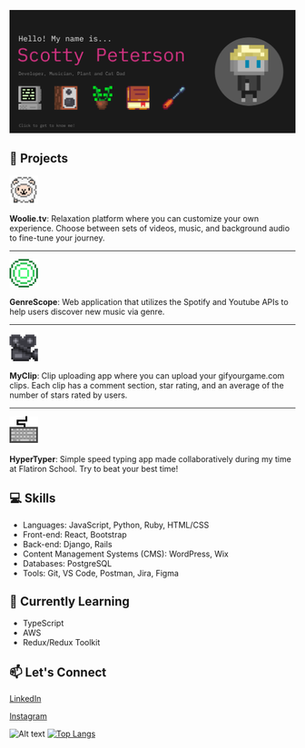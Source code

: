 [![MasterHead](./imgs/banner2-click.png)](https://www.scottypeterson.net/)

## 🚀 Projects

<!-- <table style="width: 100%;">
  <tr>
    <td style="text-align: center; width: 25%;">
      <a href="https://woolie.tv">
        <img src="./imgs/Woolie.gif" alt="Woolie GIF" width="50">
      </a>
        <br><strong>Woolie.tv</strong><br>
        Relaxation platform where you can customize your own experience. Choose between sets of videos, music, and background audio to fine-tune your journey.
    </td>
    <td style="text-align: center; width: 25%;">
      <a href="https://github.com/Scottsdaaale/GenreScope">
        <img src="./imgs/GenreScope.gif" alt="GenreScope GIF" width="50">
      </a>
        <br><strong>GenreScope</strong><br>
        Web application that utilizes the Spotify and Youtube APIs to help users discover new music via genre.
    </td>
    <td style="text-align: center; width: 25%;">
      <a href="https://github.com/Scottsdaaale/MyClip">
        <img src="./imgs/MyClip.gif" alt="MyClip GIF" width="50">
      </a>
        <br><strong>MyClip</strong><br>
        Clip uploading app where you can upload your gifyourgame.com clips. Each clip has a comment section, star rating, and an average of the number of stars rated by users.
    </td>
    <td style="text-align: center; width: 25%;">
      <a href="https://github.com/Scottsdaaale/HyperTyper">
        <img src="./imgs/HyperTyper.gif" alt="HyperTyper GIF" width="50">
      </a>
        <br><strong>HyperTyper</strong><br>
        Simple speed typing app made collaboratively during my time at Flatiron School.
    </td>
  </tr>
</table> -->

<a href="https://woolie.tv">
  <img src="./imgs/Woolie.gif" alt="Woolie GIF" width="50">
</a>

**Woolie.tv**: Relaxation platform where you can customize your own experience. Choose between sets of videos, music, and background audio to fine-tune your journey.

---
<!-- Horizontal line to separate -->

<a href="https://github.com/Scottsdaaale/GenreScope">
  <img src="./imgs/GenreScope.gif" alt="GenreScope GIF" width="50">
</a>

**GenreScope**: Web application that utilizes the Spotify and Youtube APIs to help users discover new music via genre.

---
<!-- Horizontal line to separate -->

<a href="https://github.com/Scottsdaaale/MyClip">
  <img src="./imgs/MyClip.gif" alt="MyClip GIF" width="50">
</a>

**MyClip**: Clip uploading app where you can upload your gifyourgame.com clips. Each clip has a comment section, star rating, and an average of the number of stars rated by users.

---
<!-- Horizontal line to separate -->

<a href="https://github.com/Scottsdaaale/HyperTyper">
  <img src="./imgs/HyperTyper.gif" alt="HyperTyper GIF" width="50">
</a>

**HyperTyper**: Simple speed typing app made collaboratively during my time at Flatiron School. Try to beat your best time!

## 💻 Skills

- Languages: JavaScript, Python, Ruby, HTML/CSS
- Front-end: React, Bootstrap
- Back-end: Django, Rails
- Content Management Systems (CMS): WordPress, Wix
- Databases: PostgreSQL
- Tools: Git, VS Code, Postman, Jira, Figma

## 🌱 Currently Learning

- TypeScript
- AWS
- Redux/Redux Toolkit

## 📫 Let's Connect

[LinkedIn](https://www.linkedin.com/in/scotty-peterson/)

[Instagram](https://www.instagram.com/scottsdaaale)

![Alt text](https://spotify-recently-played-readme.vercel.app/api?user=22tebzxh2gz65xhiuwwxf3hxy)
[![Top Langs](https://github-readme-stats.vercel.app/api/top-langs/?username=scottsdaaale)](https://github.com/anuraghazra/github-readme-stats)
